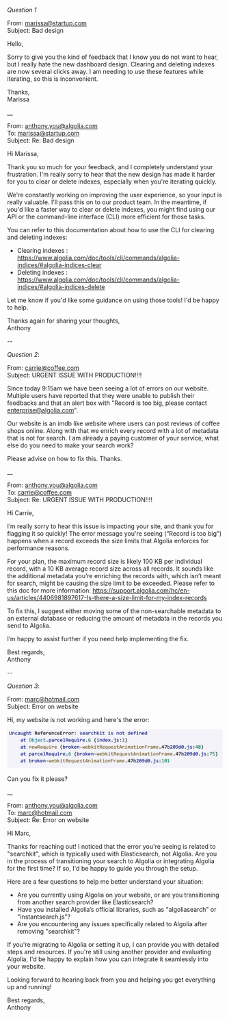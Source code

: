 *Question 1*


From: marissa@startup.com      
Subject:  Bad design

Hello,

Sorry to give you the kind of feedback that I know you do not want to hear, but I really hate the new dashboard design. Clearing and deleting indexes are now several clicks away. I am needing to use these features while iterating, so this is inconvenient.

Thanks,      
Marissa

__

From: anthony.you@algolia.com      
To: marissa@startup.com      
Subject: Re: Bad design

Hi Marissa,

Thank you so much for your feedback, and I completely understand your frustration. I'm really sorry to hear that the new design has made it harder for you to clear or delete indexes, especially when you're iterating quickly.

We're constantly working on improving the user experience, so your input is really valuable. I'll pass this on to our product team. In the meantime, if you'd like a faster way to clear or delete indexes, you might find using our API or the command-line interface (CLI) more efficient for those tasks.

You can refer to this documentation about how to use the CLI for clearing and deleting indexes:
- Clearing indexes : https://www.algolia.com/doc/tools/cli/commands/algolia-indices/#algolia-indices-clear
- Deleting indexes : https://www.algolia.com/doc/tools/cli/commands/algolia-indices/#algolia-indices-delete

Let me know if you'd like some guidance on using those tools! I'd be happy to help.

Thanks again for sharing your thoughts,      
Anthony

--

*Question 2*:

From: carrie@coffee.com    
Subject: URGENT ISSUE WITH PRODUCTION!!!!

Since today 9:15am we have been seeing a lot of errors on our website. Multiple users have reported that they were unable to publish their feedbacks and that an alert box with "Record is too big, please contact enterprise@algolia.com".

Our website is an imdb like website where users can post reviews of coffee shops online. Along with that we enrich every record with a lot of metadata that is not for search. I am already a paying customer of your service, what else do you need to make your search work?

Please advise on how to fix this. Thanks.

__

From: anthony.you@algolia.com      
To: carrie@coffee.com      
Subject: Re: URGENT ISSUE WITH PRODUCTION!!!!

Hi Carrie,

I’m really sorry to hear this issue is impacting your site, and thank you for flagging it so quickly! The error message you're seeing (“Record is too big”) happens when a record exceeds the size limits that Algolia enforces for performance reasons.

For your plan, the maximum record size is likely 100 KB per individual record, with a 10 KB average record size across all records. It sounds like the additional metadata you’re enriching the records with, which isn’t meant for search, might be causing the size limit to be exceeded. Please refer to this doc for more information: https://support.algolia.com/hc/en-us/articles/4406981897617-Is-there-a-size-limit-for-my-index-records

To fix this, I suggest either moving some of the non-searchable metadata to an external database or reducing the amount of metadata in the records you send to Algolia.

I’m happy to assist further if you need help implementing the fix.

Best regards,      
Anthony

--

*Question 3*:


From: marc@hotmail.com      
Subject: Error on website

Hi, my website is not working and here's the error:

![error message](./error.png)

Can you fix it please?

__

From: anthony.you@algolia.com      
To: marc@hotmail.com      
Subject: Re: Error on website

Hi Marc,

Thanks for reaching out! I noticed that the error you're seeing is related to "searchkit", which is typically used with Elasticsearch, not Algolia. Are you in the process of transitioning your search to Algolia or integrating Algolia for the first time? If so, I'd be happy to guide you through the setup.

Here are a few questions to help me better understand your situation:
- Are you currently using Algolia on your website, or are you transitioning from another search provider like Elasticsearch?
- Have you installed Algolia’s official libraries, such as "algoliasearch" or "instantsearch.js"?
- Are you encountering any issues specifically related to Algolia after removing "searchkit"?

If you're migrating to Algolia or setting it up, I can provide you with detailed steps and resources. If you're still using another provider and evaluating Algolia, I'd be happy to explain how you can integrate it seamlessly into your website.

Looking forward to hearing back from you and helping you get everything up and running!

Best regards,      
Anthony

